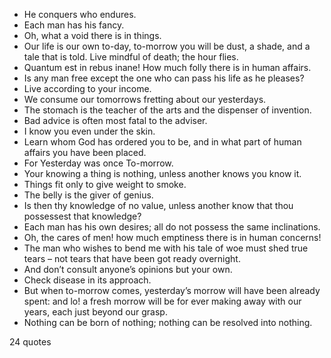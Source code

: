  - He conquers who endures.
 - Each man has his fancy.
 - Oh, what a void there is in things.
 - Our life is our own to-day, to-morrow you will be dust, a shade, and a tale that is told. Live mindful of death; the hour flies.
 - Quantum est in rebus inane! How much folly there is in human affairs.
 - Is any man free except the one who can pass his life as he pleases?
 - Live according to your income.
 - We consume our tomorrows fretting about our yesterdays.
 - The stomach is the teacher of the arts and the dispenser of invention.
 - Bad advice is often most fatal to the adviser.
 - I know you even under the skin.
 - Learn whom God has ordered you to be, and in what part of human affairs you have been placed.
 - For Yesterday was once To-morrow.
 - Your knowing a thing is nothing, unless another knows you know it.
 - Things fit only to give weight to smoke.
 - The belly is the giver of genius.
 - Is then thy knowledge of no value, unless another know that thou possessest that knowledge?
 - Each man has his own desires; all do not possess the same inclinations.
 - Oh, the cares of men! how much emptiness there is in human concerns!
 - The man who wishes to bend me with his tale of woe must shed true tears – not tears that have been got ready overnight.
 - And don’t consult anyone’s opinions but your own.
 - Check disease in its approach.
 - But when to-morrow comes, yesterday’s morrow will have been already spent: and lo! a fresh morrow will be for ever making away with our years, each just beyond our grasp.
 - Nothing can be born of nothing; nothing can be resolved into nothing.

24 quotes